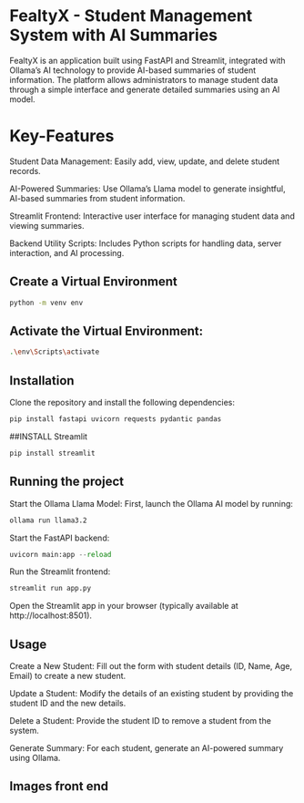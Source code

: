 # FealtyX - Student Management System with AI Summaries

FealtyX is an application built using FastAPI and Streamlit, integrated with Ollama’s AI technology to provide AI-based summaries of student information. The platform allows administrators to manage student data through a simple interface and generate detailed summaries using an AI model.

# Key-Features
Student Data Management: Easily add, view, update, and delete student records.

AI-Powered Summaries: Use Ollama’s Llama model to generate insightful, AI-based summaries from student information.

Streamlit Frontend: Interactive user interface for managing student data and viewing summaries.

Backend Utility Scripts: Includes Python scripts for handling data, server interaction, and AI processing.


## Create a Virtual Environment
```bash
python -m venv env
```

## Activate the Virtual Environment:

```bash
.\env\Scripts\activate

```


## Installation
Clone the repository and install the following dependencies:

```bash
pip install fastapi uvicorn requests pydantic pandas
```

##INSTALL Streamlit
```bash
pip install streamlit
```
## Running the project

Start the Ollama Llama Model: First, launch the Ollama AI model by running:
```bash
ollama run llama3.2
```

Start the FastAPI backend:
```python
uvicorn main:app --reload
```
Run the Streamlit frontend:
```python
streamlit run app.py
```
Open the Streamlit app in your browser (typically available at http://localhost:8501).

## Usage
Create a New Student: Fill out the form with student details (ID, Name, Age, Email) to create a new student.

Update a Student: Modify the details of an existing student by providing the student ID and the new details.

Delete a Student: Provide the student ID to remove a student from the system.

Generate Summary: For each student, generate an AI-powered summary using Ollama.


## Images front end
